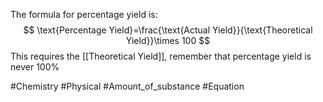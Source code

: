 The formula for percentage yield is:
$$
\text{Percentage Yield}=\frac{\text{Actual Yield}}{\text{Theoretical Yield}}\times 100
$$
This requires the [[Theoretical Yield]], remember that percentage yield is never 100%

#Chemistry #Physical #Amount_of_substance #Equation 
